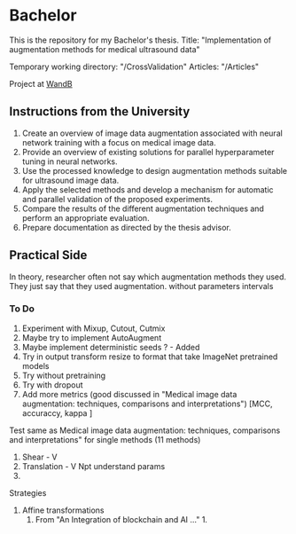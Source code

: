 # Bachelor 

This is the repository for my Bachelor's thesis.
Title: "Implementation of augmentation methods for medical ultrasound data"

Temporary working directory: "/CrossValidation"
Articles: "/Articles"

Project at [WandB](https://wandb.ai/daswoldemar/bachelor?nw=nwuserdaswoldemar)




## Instructions from the University

1. Create an overview of image data augmentation associated with neural network training with a focus on medical image data.
2. Provide an overview of existing solutions for parallel hyperparameter tuning in neural networks.
3. Use the processed knowledge to design augmentation methods suitable for ultrasound image data.
4. Apply the selected methods and develop a mechanism for automatic and parallel validation of the proposed experiments.
5. Compare the results of the different augmentation techniques and perform an appropriate evaluation.
6. Prepare documentation as directed by the thesis advisor.


## Practical Side

In theory, researcher often not say which augmentation methods they used. They just say that they used augmentation. 
without parameters intervals 

### To Do

1. Experiment with Mixup, Cutout, Cutmix
2. Maybe try to implement AutoAugment
3. Maybe implement deterministic seeds ? - Added
4. Try in output transform resize to format that take ImageNet pretrained models
5. Try without pretraining
6. Try with dropout
7. Add more metrics (good discussed in "Medical image data augmentation: techniques, comparisons and interpretations") [MCC, accuraccy, kappa ]


Test same as Medical image data augmentation: techniques, comparisons and interpretations" for single methods (11 methods)
1. Shear  - V
2. Translation - V Npt understand params
3. 


Strategies
1. Affine transformations
   1. From "An Integration of blockchain and AI ..."
       1. 